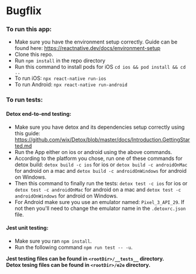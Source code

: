 # Bugflix

### To run this app:

- Make sure you have the environment setup correctly. Guide can be found here: https://reactnative.dev/docs/environment-setup
- Clone this repo.
- Run `npm install` in the repo directory
- Run this command to install pods for iOS `cd ios && pod install && cd ..`
- To run iOS: `npx react-native run-ios`
- To run Android: `npx react-native run-android`


### To run tests:

#### Detox end-to-end testing:

- Make sure you have detox and its dependencies setup correctly using this guide: https://github.com/wix/Detox/blob/master/docs/Introduction.GettingStarted.md
- Run the App either on ios or android using the above commands.
- According to the platform you chose, run one of these commands for detox build: `detox build -c ios` for ios or `detox build -c androidOnMac` for android on a mac and `detox build -c androidOnWindows` for android on Windows.
- Then this command to finally run the tests:  `detox test -c ios` for ios or `detox test -c androidOnMac` for android on a mac and `detox test -c androidOnWindows` for android on Windows.
- For Android make sure you use an emulator named: `Pixel_3_API_29`. If not then you'll need to change the emulator name in the `.detoxrc.json` file.


#### Jest unit testing:

- Make sure you ran `npm install`.
- Run the following command `npm run test -- -u`.




**Jest testing files can be found in `<rootDir>/__tests__` directory. <br />
Detox tesing files can be found in `<rootDir>/e2e` directory.**
